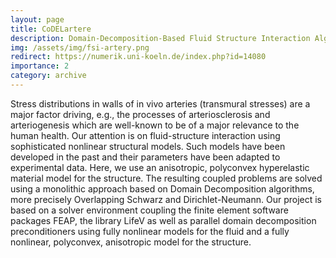 ```yaml
---
layout: page
title: CoDELartere
description: Domain-Decomposition-Based Fluid Structure Interaction Algorithms for Highly Nonlinear and Anisotropic Elastic Arterial Wall Models in 3D
img: /assets/img/fsi-artery.png
redirect: https://numerik.uni-koeln.de/index.php?id=14080
importance: 2
category: archive
---
```


Stress distributions in walls of in vivo arteries (transmural stresses) are a major factor driving, e.g., the processes of arteriosclerosis and arteriogenesis which are well-known to be of a major relevance to the human health. Our attention is on fluid-structure interaction using sophisticated nonlinear structural models. Such models have been developed in the past and their parameters have been adapted to experimental data. Here, we use an anisotropic, polyconvex hyperelastic material model for the structure. The resulting coupled problems are solved using a monolithic approach based on Domain Decomposition algorithms, more precisely Overlapping Schwarz and Dirichlet-Neumann. Our project is based on a solver environment coupling the finite element software packages FEAP, the library LifeV as well as parallel domain decomposition preconditioners using fully nonlinear models for the fluid and a fully nonlinear, polyconvex, anisotropic model for the structure.

